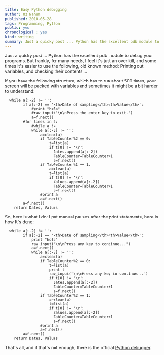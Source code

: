 ```yaml
---
title: Easy Python debugging
author: Oz Nahum
published: 2010-05-28
tags: Programming, Python
public: yes
chronological : yes
kind: writing 
summary: Just a quicky post ... Python has the excellent pdb module to debug your programs. 
---
```


Just a quicky post ... Python has the excellent pdb module to debug your programs. 
But frankly, for many needs, I feel it's just an over kill, 
and some times it's easier to use the following, old known method:
Printing out variables, and checking their contents ...

If you have the following structure, which has to run about 500 times, your screen will be packed with variables and sometimes it might be a bit harder to understand:


    
    
      while a[:-2] != '':
            if a[:-2] == '<th>Date of sampling</th><th>Value</th>':
                #print "hola"
                #raw_input("\n\nPress the enter key to exit.")
                a=f.next()
            #for lines in f:
                #while a !=
                while a[:-2] != '':
                    a=clean(a)
                    if TableCounter%2 == 0:
                        t=list(a)
                        if t[0] != '\r':
                          Dates.append(a[:-2])
                          TableCounter=TableCounter+1
                          a=f.next()
                    if TableCounter%2 == 1:
                        a=clean(a)
                        t=list(a)
                        if t[0] != '\r':
                          Values.append(a[:-2])
                          TableCounter=TableCounter+1
                          a=f.next()
                    #print a
                    a=f.next()
            a=f.next()
        return Dates, Values
    



So, here is what I do: I put manual pauses after the print statements, here is how It's done:


    
    
      while a[:-2] != '':
            if a[:-2] == '<th>Date of sampling</th><th>Value</th>':
                print "hola"
                raw_input("\n\nPress any key to continue...")
                a=f.next()
                while a[:-2] != '':
                    a=clean(a)
                    if TableCounter%2 == 0:
                        t=list(a)
                        print t
                        raw_input("\n\nPress any key to continue...")
                        if t[0] != '\r':
                          Dates.append(a[:-2])
                          TableCounter=TableCounter+1
                          a=f.next()
                    if TableCounter%2 == 1:
                        a=clean(a)
                        t=list(a)
                        if t[0] != '\r':
                          Values.append(a[:-2])
                          TableCounter=TableCounter+1
                          a=f.next()
                    #print a
                    a=f.next()
            a=f.next()
        return Dates, Values
    



That's all, and if that's not enough, there is the official [Python debugger](http://docs.python.org/library/pdb.html).
